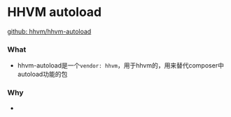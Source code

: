 # HHVM autoload
[github: hhvm/hhvm-autoload](https://github.com/hhvm/hhvm-autoload)

### What  
- hhvm-autoload是一个`vendor: hhvm`，用于hhvm的，用来替代composer中autoload功能的包

### Why  
- 
